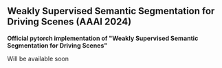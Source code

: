 ## Weakly Supervised Semantic Segmentation for Driving Scenes (AAAI 2024)

__Official pytorch implementation of "Weakly Supervised Semantic Segmentation for Driving Scenes"__

Will be available soon
